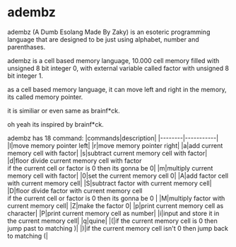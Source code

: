 # adembz

adembz (A Dumb Esolang Made By Zaky) is an esoteric programming language that are designed to be just using alphabet, number and parenthases.

adembz is a cell based memory language, 10.000 cell memory filled with unsigned 8 bit integer 0, with external variable called factor with unsigned 8 bit integer 1.

as a cell based memory language, it can move left and right in the memory, its called memory pointer.

it is similiar or even same as brainf*ck.

oh yeah its inspired by brainf*ck.

adembz has 18 command:
|commands|description|
|--------|-----------|
|l|move memory pointer left|
|r|move memory pointer right|
|a|add current memory cell with factor|
|s|subtract current memory cell with factor|
|d|floor divide current memory cell with factor<br>if the current cell or factor is 0 then its gonna be 0|
|m|multiply current memory cell with factor|
|0|set the current memory cell 0|
|A|add factor cell with current memory cell|
|S|subtract factor with current memory cell|
|D|floor divide factor with current memory cell<br>if the current cell or factor is 0 then its gonna be 0 |
|M|multiply factor with current memory cell|
|Z|make the factor 0|
|p|print current memory cell as character|
|P|print current memory cell as number|
|i|input and store it in the current memory cell|
|q|quine|
|(|if the current memory cell is 0 then jump past to matching )|
|)|if the current memory cell isn't 0 then jump back to matching (|
